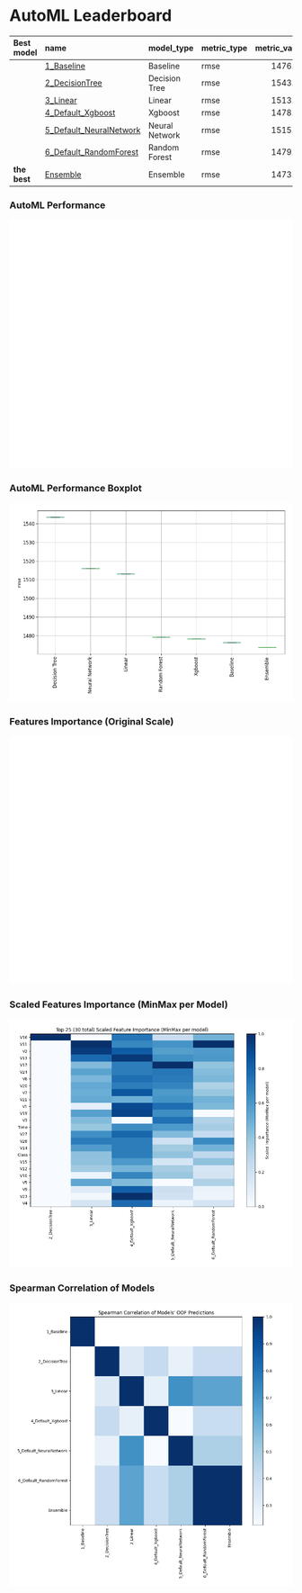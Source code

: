 # AutoML Leaderboard

| Best model   | name                                                         | model_type     | metric_type   |   metric_value |   train_time |
|:-------------|:-------------------------------------------------------------|:---------------|:--------------|---------------:|-------------:|
|              | [1_Baseline](1_Baseline/README.md)                           | Baseline       | rmse          |        1476.26 |         6.47 |
|              | [2_DecisionTree](2_DecisionTree/README.md)                   | Decision Tree  | rmse          |        1543.53 |        25.44 |
|              | [3_Linear](3_Linear/README.md)                               | Linear         | rmse          |        1513.11 |        10.61 |
|              | [4_Default_Xgboost](4_Default_Xgboost/README.md)             | Xgboost        | rmse          |        1478.35 |        12.69 |
|              | [5_Default_NeuralNetwork](5_Default_NeuralNetwork/README.md) | Neural Network | rmse          |        1515.92 |         2.99 |
|              | [6_Default_RandomForest](6_Default_RandomForest/README.md)   | Random Forest  | rmse          |        1479.14 |        15.08 |
| **the best** | [Ensemble](Ensemble/README.md)                               | Ensemble       | rmse          |        1473.76 |         0.57 |

### AutoML Performance
![AutoML Performance](ldb_performance.png)

### AutoML Performance Boxplot
![AutoML Performance Boxplot](ldb_performance_boxplot.png)

### Features Importance (Original Scale)
![features importance across models](features_heatmap.png)



### Scaled Features Importance (MinMax per Model)
![scaled features importance across models](features_heatmap_scaled.png)



### Spearman Correlation of Models
![models spearman correlation](correlation_heatmap.png)

